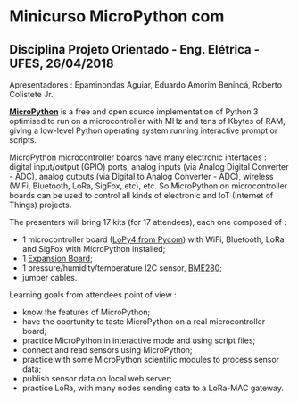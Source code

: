 # Minicurso MicroPython com
## Disciplina Projeto Orientado - Eng. Elétrica - UFES, 26/04/2018

Apresentadores : Epaminondas Aguiar, Eduardo Amorim Benincá, Roberto Colistete Jr.

[**MicroPython**](http://micropython.org/) is a free and open source implementation of Python 3 optimised to run on a microcontroller with MHz and tens of Kbytes of RAM, giving a low-level Python operating system running interactive prompt or scripts.

MicroPython microcontroller boards have many electronic interfaces : digital input/output (GPIO) ports, analog inputs (via Analog Digital Converter - ADC), analog outputs (via Digital to Analog Converter - ADC), wireless (WiFi, Bluetooth, LoRa, SigFox, etc), etc. So MicroPython on microcontroller boards can be used to control all kinds of electronic and IoT (Internet of Things) projects.

The presenters will bring 17 kits (for 17 attendees), each one composed of :
- 1 microcontroller board ([LoPy4 from Pycom](https://pycom.io/hardware/lopy4-specs/)) with WiFi, Bluetooth, LoRa and SigFox with MicroPython installed;
- 1 [Expansion Board](https://pycom.io/product/expansion-board-3-0/);
- 1 pressure/humidity/temperature I2C sensor, [BME280](https://www.bosch-sensortec.com/bst/products/all_products/bme280);
- jumper cables.

Learning goals from attendees point of view :
- know the features of MicroPython;
- have the oportunity to taste MicroPython on a real microcontroller board;
- practice MicroPython in interactive mode and using script files;
- connect and read sensors using MicroPython;
- practice with some MicroPython scientific modules to process sensor data;
- publish sensor data on local web server;
- practice LoRa, with many nodes sending data to a LoRa-MAC gateway.

